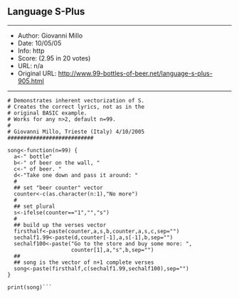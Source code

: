 
## Language S-Plus ##
---
- Author: Giovanni Millo
- Date: 10/05/05
- Info: http
- Score:  (2.95 in 20 votes)
- URL: n/a
- Original URL: http://www.99-bottles-of-beer.net/language-s-plus-905.html
---

```# 99 bottles of beer, S (R, S-Plus) version.
# Demonstrates inherent vectorization of S.
# Creates the correct lyrics, not as in the 
# original BASIC example. 
# Works for any n>2, default n=99. 
#
# Giovanni Millo, Trieste (Italy) 4/10/2005
###########################

song<-function(n=99) {
  a<-" bottle"
  b<-" of beer on the wall, "
  c<-" of beer. "
  d<-"Take one down and pass it around: "
  #
  ## set "beer counter" vector
  counter<-c(as.character(n:1),"No more")
  # 
  ## set plural 
  s<-ifelse(counter=="1","","s")
  #
  ## build up the verses vector
  firsthalf<-paste(counter,a,s,b,counter,a,s,c,sep="")
  sechalf1.99<-paste(d,counter[-1],a,s[-1],b,sep="")
  sechalf100<-paste("Go to the store and buy some more: ",
                    counter[1],a,"s",b,sep="")
  ##
  ## song is the vector of n+1 complete verses
  song<-paste(firsthalf,c(sechalf1.99,sechalf100),sep="")
}  

print(song)```
